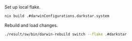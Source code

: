Set up local flake.
```bash
nix build .#darwinConfigurations.darkstar.system
```

Rebuild and load changes.
```bash
./result/sw/bin/darwin-rebuild switch --flake .#darkstar
```
